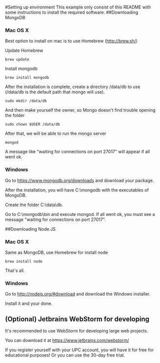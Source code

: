 #Setting up environment
This example only consist of this README with some instructions to install the required software.
##Downloading MongoDB

### Mac OS X
Best option to install on mac is to use Homebrew (http://brew.sh/)

Update Homebrew

    brew update

Install mongodb

    brew install mongodb

After the installation is complete, create a directory /data/db to use (/data/db is the default path that mongo will use).

    sudo mkdir /data/db

And then make yourself the owner, so Mongo doesn't find trouble opening the folder

    sudo chown $USER /data/db

After that, we will be able to run the mongo server

    mongod

A message like "waiting for connections on port 27017" will appear if all went ok.
### Windows

Go to https://www.mongodb.org/downloads and download your package.

After the installation, you will have C:\mongodb with the executables of MongoDB.

Create the folder C:\data\db.

Go to C:\mongodb\bin and execute mongod. If all went ok, you must see a message "waiting for connections on port 27017".

##Downloading Node.JS

### Mac OS X

Same as MongoDB, use Homebrew for install node

    brew install node

That's all.

### Windows

Go to http://nodejs.org/#download and download the Windows installer.

Install it and your done.

## (Optional) Jetbrains WebStorm for developing

It's recommended to use WebStorm for developing large web projects.

You can download it at https://www.jetbrains.com/webstorm/

If you register yourself with your UPC account, you will have it for free for educational purposes! Or you can use
the 30-day free trial.
